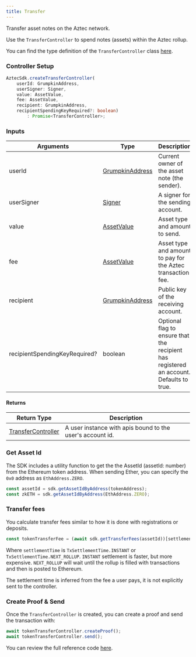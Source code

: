 ```yaml
---
title: Transfer
---
```


Transfer asset notes on the Aztec network.

Use the `TransferController` to spend notes (assets) within the Aztec rollup.

You can find the type definition of the `TransferController` class [here](../types/sdk/TransferController).

### Controller Setup

```ts
AztecSdk.createTransferController(
    userId: GrumpkinAddress, 
    userSigner: Signer, 
    value: AssetValue, 
    fee: AssetValue, 
    recipient: GrumpkinAddress, 
    recipientSpendingKeyRequired?: boolean)
        : Promise<TransferController>;
```

### Inputs

| Arguments | Type | Description |
| --------- | ---- | ----------- |
| userId | [GrumpkinAddress](../types/barretenberg/GrumpkinAddress) | Current owner of the asset note (the sender). |
| userSigner | [Signer](../types/sdk/Signer) | A signer for the sending account. |
| value | [AssetValue](../types/barretenberg/AssetValue) | Asset type and amount to send. |
| fee | [AssetValue](../types/barretenberg/AssetValue) | Asset type and amount to pay for the Aztec transaction fee. |
| recipient | [GrumpkinAddress](../types/barretenberg/GrumpkinAddress) | Public key of the receiving account. |
| recipientSpendingKeyRequired? | boolean | Optional flag to ensure that the recipient has registered an account. Defaults to true. |

#### Returns

| Return Type | Description |
| --------- | ----------- |
| [TransferController](../types/sdk/TransferController) | A user instance with apis bound to the user's account id. |

### Get Asset Id

The SDK includes a utility function to get the the AssetId (assetId: number) from the Ethereum token address. When sending Ether, you can specify the `0x0` address as `EthAddress.ZERO`.

```ts
const assetId = sdk.getAssetIdByAddress(tokenAddress);
const zkETH = sdk.getAssetIdByAddress(EthAddress.ZERO);
```

### Transfer fees

You calculate transfer fees similar to how it is done with registrations or deposits.

```ts
const tokenTransferFee = (await sdk.getTransferFees(assetId))[settlementTime];
```

Where `settlementTime` is `TxSettlementTime.INSTANT` or `TxSettlementTime.NEXT_ROLLUP`. `INSTANT` settlement is faster, but more expensive. `NEXT_ROLLUP` will wait until the rollup is filled with transactions and then is posted to Ethereum.

The settlement time is inferred from the fee a user pays, it is not explicitly sent to the controller.

### Create Proof & Send

Once the `TransferController` is created, you can create a proof and send the transaction with:

```ts
await tokenTransferController.createProof();
await tokenTransferController.send();
```

You can review the full reference code [here](https://github.com/critesjosh/aztec-sdk-starter/blob/mainnet-fork/src/latest/transferNotes.ts).
